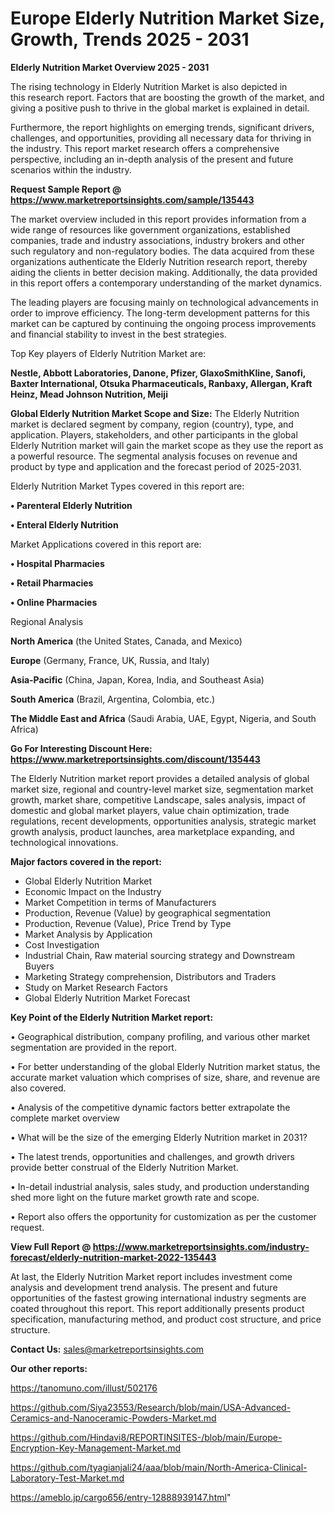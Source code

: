  # Europe Elderly Nutrition Market Size, Growth, Trends 2025 - 2031

<Strong> Elderly Nutrition Market Overview 2025 - 2031</strong>

The rising technology in Elderly Nutrition Market is also depicted in this research report. Factors that are boosting the growth of the market, and giving a positive push to thrive in the global market is explained in detail.

Furthermore, the report highlights on emerging trends, significant drivers, challenges, and opportunities, providing all necessary data for thriving in the industry. This report market research offers a comprehensive perspective, including an in-depth analysis of the present and future scenarios within the industry.

<strong>Request Sample Report @ <a href=https://www.marketreportsinsights.com/sample/135443>https://www.marketreportsinsights.com/sample/135443</a></strong>

The market overview included in this report provides information from a wide range of resources like government organizations, established companies, trade and industry associations, industry brokers and other such regulatory and non-regulatory bodies. The data acquired from these organizations authenticate the Elderly Nutrition research report, thereby aiding the clients in better decision making. Additionally, the data provided in this report offers a contemporary understanding of the market dynamics.

The leading players are focusing mainly on technological advancements in order to improve efficiency. The long-term development patterns for this market can be captured by continuing the ongoing process improvements and financial stability to invest in the best strategies.

Top Key players of Elderly Nutrition Market are:

<strong>Nestle, Abbott Laboratories, Danone, Pfizer, GlaxoSmithKline, Sanofi, Baxter International, Otsuka Pharmaceuticals, Ranbaxy, Allergan, Kraft Heinz, Mead Johnson Nutrition, Meiji</strong>

<strong><b>Global Elderly Nutrition Market Scope and Size:</b></strong>
The Elderly Nutrition market is declared segment by company, region (country), type, and application. Players, stakeholders, and other participants in the global Elderly Nutrition market will gain the market scope as they use the report as a powerful resource. The segmental analysis focuses on revenue and product by type and application and the forecast period of 2025-2031.

Elderly Nutrition Market Types covered in this report are:

<strong>• Parenteral Elderly Nutrition

• Enteral Elderly Nutrition</strong>

Market Applications covered in this report are:

<strong>• Hospital Pharmacies

• Retail Pharmacies

• Online Pharmacies</strong> 

Regional Analysis

<strong>North America</strong> (the United States, Canada, and Mexico)

<strong>Europe</strong> (Germany, France, UK, Russia, and Italy)

<strong>Asia-Pacific</strong> (China, Japan, Korea, India, and Southeast Asia)

<strong>South America</strong> (Brazil, Argentina, Colombia, etc.)

<strong>The Middle East and Africa</strong> (Saudi Arabia, UAE, Egypt, Nigeria, and South Africa)

<strong>Go For Interesting Discount Here: <a href=https://www.marketreportsinsights.com/discount/135443>https://www.marketreportsinsights.com/discount/135443</a></strong>

The Elderly Nutrition market report provides a detailed analysis of global market size, regional and country-level market size, segmentation market growth, market share, competitive Landscape, sales analysis, impact of domestic and global market players, value chain optimization, trade regulations, recent developments, opportunities analysis, strategic market growth analysis, product launches, area marketplace expanding, and technological innovations.

<strong><b>Major factors covered in the report:</b></strong>
<ul>
  <li>Global Elderly Nutrition Market </li>
  <li>Economic Impact on the Industry</li>
  <li>Market Competition in terms of Manufacturers</li>
  <li>Production, Revenue (Value) by geographical segmentation</li>
  <li>Production, Revenue (Value), Price Trend by Type</li>
  <li>Market Analysis by Application</li>
  <li>Cost Investigation</li>
  <li>Industrial Chain, Raw material sourcing strategy and Downstream Buyers</li>
  <li>Marketing Strategy comprehension, Distributors and Traders</li>
  <li>Study on Market Research Factors</li>
  <li>Global Elderly Nutrition Market Forecast</li>
</ul>

<strong><b>Key Point of the Elderly Nutrition Market report:</b></strong>

• Geographical distribution, company profiling, and various other market segmentation are provided in the report.

• For better understanding of the global Elderly Nutrition market status, the accurate market valuation which comprises of size, share, and revenue are also covered.

• Analysis of the competitive dynamic factors better extrapolate the complete market overview

• What will be the size of the emerging Elderly Nutrition market in 2031?

• The latest trends, opportunities and challenges, and growth drivers provide better construal of the Elderly Nutrition Market.

• In-detail industrial analysis, sales study, and production understanding shed more light on the future market growth rate and scope.

• Report also offers the opportunity for customization as per the customer request.

<strong><b>View Full Report @ <a href=https://www.marketreportsinsights.com/industry-forecast/elderly-nutrition-market-2022-135443>https://www.marketreportsinsights.com/industry-forecast/elderly-nutrition-market-2022-135443</a></b></strong>


At last, the Elderly Nutrition Market report includes investment come analysis and development trend analysis. The present and future opportunities of the fastest growing international industry segments are coated throughout this report. This report additionally presents product specification, manufacturing method, and product cost structure, and price structure.

<strong>Contact Us:</strong>
sales@marketreportsinsights.com

<strong>Our other reports:</strong>

<a href=https://tanomuno.com/illust/502176>https://tanomuno.com/illust/502176</a>

<a href=https://github.com/Siya23553/Research/blob/main/USA-Advanced-Ceramics-and-Nanoceramic-Powders-Market.md>https://github.com/Siya23553/Research/blob/main/USA-Advanced-Ceramics-and-Nanoceramic-Powders-Market.md</a>

<a href=https://github.com/Hindavi8/REPORTINSITES-/blob/main/Europe-Encryption-Key-Management-Market.md>https://github.com/Hindavi8/REPORTINSITES-/blob/main/Europe-Encryption-Key-Management-Market.md</a>

<a href=https://github.com/tyagianjali24/aaa/blob/main/North-America-Clinical-Laboratory-Test-Market.md>https://github.com/tyagianjali24/aaa/blob/main/North-America-Clinical-Laboratory-Test-Market.md</a>

<a href=https://ameblo.jp/cargo656/entry-12888939147.html>https://ameblo.jp/cargo656/entry-12888939147.html</a>"
